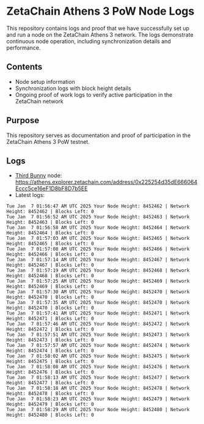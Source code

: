 # ZetaChain Athens 3 PoW Node Logs
This repository contains logs and proof that we have successfully set up and run a node on the ZetaChain Athens 3 network. The logs demonstrate continuous node operation, including synchronization details and performance.

## Contents
- Node setup information
- Synchronization logs with block height details
- Ongoing proof of work logs to verify active participation in the ZetaChain network

## Purpose
This repository serves as documentation and proof of participation in the ZetaChain Athens 3 PoW testnet.

## Logs

- [Third Bunny](https://thirdbunny.xyz/) node: https://athens.explorer.zetachain.com/address/0x225254d35dE666064Eccc5ce16eF1D8bF8D7b5EE
- Latest logs:
```
Tue Jan  7 01:56:47 AM UTC 2025 Your Node Height: 8452462 | Network Height: 8452462 | Blocks Left: 0
Tue Jan  7 01:56:52 AM UTC 2025 Your Node Height: 8452463 | Network Height: 8452463 | Blocks Left: 0
Tue Jan  7 01:56:58 AM UTC 2025 Your Node Height: 8452464 | Network Height: 8452464 | Blocks Left: 0
Tue Jan  7 01:57:03 AM UTC 2025 Your Node Height: 8452465 | Network Height: 8452465 | Blocks Left: 0
Tue Jan  7 01:57:08 AM UTC 2025 Your Node Height: 8452466 | Network Height: 8452466 | Blocks Left: 0
Tue Jan  7 01:57:14 AM UTC 2025 Your Node Height: 8452467 | Network Height: 8452467 | Blocks Left: 0
Tue Jan  7 01:57:19 AM UTC 2025 Your Node Height: 8452468 | Network Height: 8452468 | Blocks Left: 0
Tue Jan  7 01:57:25 AM UTC 2025 Your Node Height: 8452469 | Network Height: 8452469 | Blocks Left: 0
Tue Jan  7 01:57:30 AM UTC 2025 Your Node Height: 8452470 | Network Height: 8452470 | Blocks Left: 0
Tue Jan  7 01:57:35 AM UTC 2025 Your Node Height: 8452470 | Network Height: 8452470 | Blocks Left: 0
Tue Jan  7 01:57:41 AM UTC 2025 Your Node Height: 8452471 | Network Height: 8452471 | Blocks Left: 0
Tue Jan  7 01:57:46 AM UTC 2025 Your Node Height: 8452472 | Network Height: 8452472 | Blocks Left: 0
Tue Jan  7 01:57:51 AM UTC 2025 Your Node Height: 8452473 | Network Height: 8452473 | Blocks Left: 0
Tue Jan  7 01:57:57 AM UTC 2025 Your Node Height: 8452474 | Network Height: 8452474 | Blocks Left: 0
Tue Jan  7 01:58:02 AM UTC 2025 Your Node Height: 8452475 | Network Height: 8452475 | Blocks Left: 0
Tue Jan  7 01:58:08 AM UTC 2025 Your Node Height: 8452476 | Network Height: 8452476 | Blocks Left: 0
Tue Jan  7 01:58:13 AM UTC 2025 Your Node Height: 8452477 | Network Height: 8452477 | Blocks Left: 0
Tue Jan  7 01:58:18 AM UTC 2025 Your Node Height: 8452478 | Network Height: 8452478 | Blocks Left: 0
Tue Jan  7 01:58:23 AM UTC 2025 Your Node Height: 8452479 | Network Height: 8452479 | Blocks Left: 0
Tue Jan  7 01:58:29 AM UTC 2025 Your Node Height: 8452480 | Network Height: 8452480 | Blocks Left: 0
```
